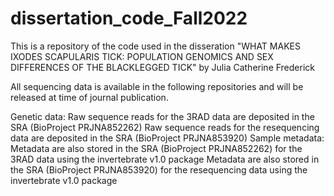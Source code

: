 # dissertation_code_Fall2022

This is a repository of the code used in the disseration "WHAT MAKES IXODES SCAPULARIS TICK: POPULATION GENOMICS AND SEX DIFFERENCES OF THE BLACKLEGGED TICK" by Julia Catherine Frederick 

All sequencing data is available in the following repositories and will be released at time of journal publication.

Genetic data:
Raw sequence reads for the 3RAD data are deposited in the SRA (BioProject PRJNA852262)
Raw sequence reads for the resequencing data are deposited in the SRA (BioProject PRJNA853920)
Sample metadata:
Metadata are also stored in the SRA (BioProject PRJNA852262) for the 3RAD data using the invertebrate v1.0 package 
Metadata are also stored in the SRA (BioProject PRJNA853920) for the resequencing data using the invertebrate v1.0 package
